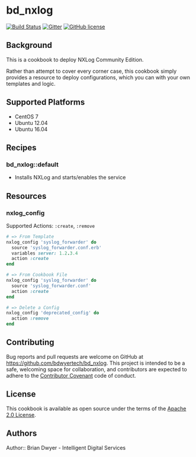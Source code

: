 # bd_nxlog

[![Build Status](http://img.shields.io/travis/bdwyertech/bd_nxlog.svg)][travis]
[![Gitter](https://img.shields.io/badge/Gitter-bdwyertech%2Fbd_nxlog-brightgreen.svg)][gitter]
[![GitHub license](https://img.shields.io/badge/license-apachev2-blue.svg)][license]

[travis]: http://travis-ci.org/bdwyertech/bd_nxlog
[gitter]: https://gitter.im/bdwyertech/bd_nxlog
[license]: https://raw.githubusercontent.com/bdwyertech/bd_nxlog/master/LICENSE

## Background
This is a cookbook to deploy NXLog Community Edition.

Rather than attempt to cover every corner case, this cookbook simply provides a resource to deploy configurations, which you can with your own templates and logic.

## Supported Platforms
  * CentOS 7
  * Ubuntu 12.04
  * Ubuntu 16.04

## Recipes
### bd_nxlog::default
  * Installs NXLog and starts/enables the service

## Resources

### nxlog_config

Supported Actions: `:create`, `:remove`

```ruby
# => From Template
nxlog_config 'syslog_forwarder' do
  source 'syslog_forwarder.conf.erb'
  variables server: 1.2.3.4
  action :create
end

# => From Cookbook File
nxlog_config 'syslog_forwarder' do
  source 'syslog_forwarder.conf'
  action :create
end

# => Delete a Config
nxlog_config 'deprecated_config' do
  action :remove
end
```

## Contributing

Bug reports and pull requests are welcome on GitHub at https://github.com/bdwyertech/bd_nxlog. This project is intended to be a safe, welcoming space for collaboration, and contributors are expected to adhere to the [Contributor Covenant](http://contributor-covenant.org) code of conduct.

## License

This cookbook is available as open source under the terms of the [Apache 2.0 License](https://opensource.org/licenses/Apache-2.0).

## Authors

Author:: Brian Dwyer - Intelligent Digital Services
